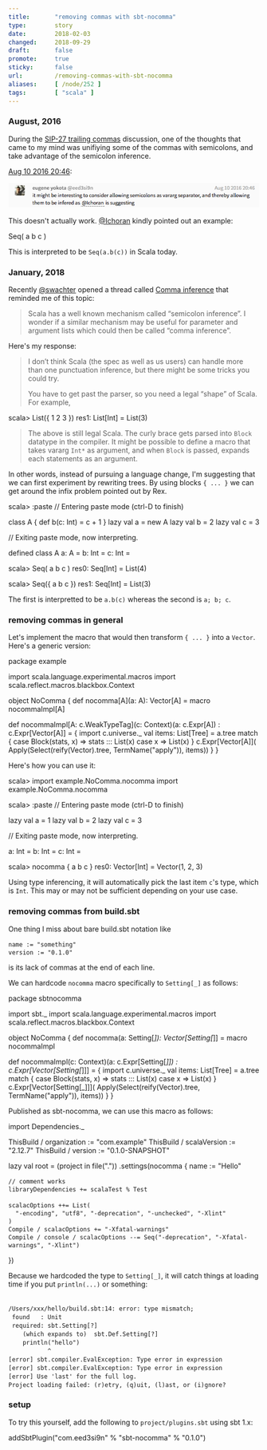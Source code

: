 ```yaml
---
title:       "removing commas with sbt-nocomma"
type:        story
date:        2018-02-03
changed:     2018-09-29
draft:       false
promote:     true
sticky:      false
url:         /removing-commas-with-sbt-nocomma
aliases:     [ /node/252 ]
tags:        [ "scala" ]
---
```


  [1]: https://gitter.im/scala/slip?at=57abcaf6d7087a017faa822a
  [@Ichoran]: https://github.com/Ichoran
  [@swachter]: https://github.com/swachter
  [comma]: https://contributors.scala-lang.org/t/comma-inference/1521

### August, 2016

During the [SIP-27 trailing commas](https://github.com/scala/docs.scala-lang/pull/533) discussion, one of the thoughts that came to my mind was unifiying some of the commas with semicolons, and take advantage of the semicolon inference.

[Aug 10 2016 20:46][1]:

<img src='/images/nocomma1.png' alt="it might be interesting to consider allowing semicolons as vararg separator, and thereby allowing them to be infered as @Ichoran is suggesting">

This doesn't actually work. [@Ichoran][@Ichoran] kindly pointed out an example:

<scala>
Seq(
  a
  b
  c
)
</scala>

This is interpreted to be `Seq(a.b(c))` in Scala today.

### January, 2018

Recently [@swachter][@swachter] opened a thread called [Comma inference][comma] that reminded me of this topic:

> Scala has a well known mechanism called “semicolon inference”. I wonder if a similar mechanism may be useful for parameter and argument lists which could then be called “comma inference”.

Here's my response:

> I don’t think Scala (the spec as well as us users) can handle more than one punctuation inference, but there might be some tricks you could try.
>
> You have to get past the parser, so you need a legal “shape” of Scala. For example,

<scala>
scala> List({
       1
       2
       3
       })
res1: List[Int] = List(3)
</scala>

> The above is still legal Scala. The curly brace gets parsed into `Block` datatype in the compiler. It might be possible to define a macro that takes vararg `Int*` as argument, and when `Block` is passed, expands each statements as an argument.

In other words, instead of pursuing a language change, I'm suggesting that we can first experiment by rewriting trees. By using blocks `{ ... }` we can get around the infix problem pointed out by Rex.

<scala>
scala> :paste
// Entering paste mode (ctrl-D to finish)

class A { def b(c: Int) = c + 1 }
lazy val a = new A
lazy val b = 2
lazy val c = 3

// Exiting paste mode, now interpreting.

defined class A
a: A = <lazy>
b: Int = <lazy>
c: Int = <lazy>

scala> Seq(
         a
         b
         c
       )
res0: Seq[Int] = List(4)

scala> Seq({
         a
         b
         c
       })
res1: Seq[Int] = List(3)
</scala>

The first is interpretted to be `a.b(c)` whereas the second is `a; b; c`.

### removing commas in general

Let's implement the macro that would then transform `{ ... }` into a `Vector`. Here's a generic version:

<scala>
package example

import scala.language.experimental.macros
import scala.reflect.macros.blackbox.Context

object NoComma {
  def nocomma[A](a: A): Vector[A] = macro nocommaImpl[A]

  def nocommaImpl[A: c.WeakTypeTag](c: Context)(a: c.Expr[A]) : c.Expr[Vector[A]] = {
    import c.universe._
    val items: List[Tree] = a.tree match {
      case Block(stats, x) => stats ::: List(x)
      case x               => List(x)
    }
    c.Expr[Vector[A]](
      Apply(Select(reify(Vector).tree, TermName("apply")), items))
  }
}
</scala>

Here's how you can use it:

<scala>
scala> import example.NoComma.nocomma
import example.NoComma.nocomma

scala> :paste
// Entering paste mode (ctrl-D to finish)

lazy val a = 1
lazy val b = 2
lazy val c = 3

// Exiting paste mode, now interpreting.

a: Int = <lazy>
b: Int = <lazy>
c: Int = <lazy>

scala> nocomma {
         a
         b
         c
       }
res0: Vector[Int] = Vector(1, 2, 3)
</scala>

Using type inferencing, it will automatically pick the last item `c`'s type, which is `Int`. This may or may not be sufficient depending on your use case.

### removing commas from build.sbt

One thing I miss about bare build.sbt notation like

    name := "something"
    version := "0.1.0"

is its lack of commas at the end of each line.

We can hardcode `nocomma` macro specifically to `Setting[_]` as follows:

<scala>
package sbtnocomma

import sbt._
import scala.language.experimental.macros
import scala.reflect.macros.blackbox.Context

object NoComma {
  def nocomma(a: Setting[_]): Vector[Setting[_]] = macro nocommaImpl

  def nocommaImpl(c: Context)(a: c.Expr[Setting[_]]) : c.Expr[Vector[Setting[_]]] = {
    import c.universe._
    val items: List[Tree] = a.tree match {
      case Block(stats, x) => stats ::: List(x)
      case x               => List(x)
    }
    c.Expr[Vector[Setting[_]]](
      Apply(Select(reify(Vector).tree, TermName("apply")), items))
  }
}
</scala>

Published as sbt-nocomma, we can use this macro as follows:

<scala>
import Dependencies._

ThisBuild / organization := "com.example"
ThisBuild / scalaVersion := "2.12.7"
ThisBuild / version      := "0.1.0-SNAPSHOT"

lazy val root = (project in file("."))
  .settings(nocomma {
    name := "Hello"

    // comment works
    libraryDependencies += scalaTest % Test

    scalacOptions ++= List(
      "-encoding", "utf8", "-deprecation", "-unchecked", "-Xlint"
    )
    Compile / scalacOptions += "-Xfatal-warnings"
    Compile / console / scalacOptions --= Seq("-deprecation", "-Xfatal-warnings", "-Xlint")
  })
</scala>

Because we hardcoded the type to `Setting[_]`, it will catch things at loading time if you put `println(...)` or something:

<code>
/Users/xxx/hello/build.sbt:14: error: type mismatch;
 found   : Unit
 required: sbt.Setting[?]
    (which expands to)  sbt.Def.Setting[?]
    println("hello")
           ^
[error] sbt.compiler.EvalException: Type error in expression
[error] sbt.compiler.EvalException: Type error in expression
[error] Use 'last' for the full log.
Project loading failed: (r)etry, (q)uit, (l)ast, or (i)gnore?
</code>

### setup

To try this yourself, add the following to `project/plugins.sbt` using sbt 1.x:

<scala>
addSbtPlugin("com.eed3si9n" % "sbt-nocomma" % "0.1.0")
</scala>
